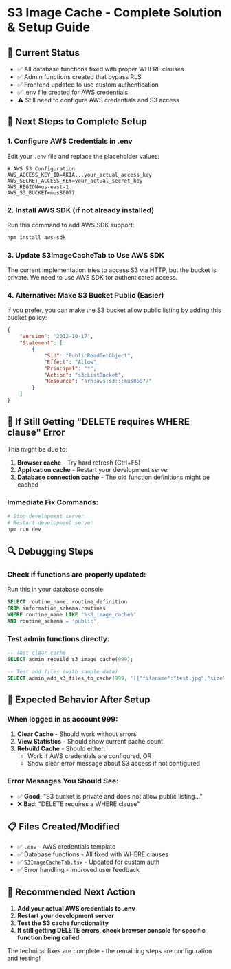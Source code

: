 # S3 Image Cache - Complete Solution & Setup Guide

## 🎯 **Current Status**
- ✅ All database functions fixed with proper WHERE clauses
- ✅ Admin functions created that bypass RLS
- ✅ Frontend updated to use custom authentication
- ✅ .env file created for AWS credentials
- ⚠️ Still need to configure AWS credentials and S3 access

## 🔧 **Next Steps to Complete Setup**

### 1. **Configure AWS Credentials in .env**
Edit your `.env` file and replace the placeholder values:

```env
# AWS S3 Configuration
AWS_ACCESS_KEY_ID=AKIA...your_actual_access_key
AWS_SECRET_ACCESS_KEY=your_actual_secret_key
AWS_REGION=us-east-1
AWS_S3_BUCKET=mus86077
```

### 2. **Install AWS SDK (if not already installed)**
Run this command to add AWS SDK support:
```bash
npm install aws-sdk
```

### 3. **Update S3ImageCacheTab to Use AWS SDK**
The current implementation tries to access S3 via HTTP, but the bucket is private. We need to use AWS SDK for authenticated access.

### 4. **Alternative: Make S3 Bucket Public (Easier)**
If you prefer, you can make the S3 bucket allow public listing by adding this bucket policy:

```json
{
    "Version": "2012-10-17",
    "Statement": [
        {
            "Sid": "PublicReadGetObject",
            "Effect": "Allow",
            "Principal": "*",
            "Action": "s3:ListBucket",
            "Resource": "arn:aws:s3:::mus86077"
        }
    ]
}
```

## 🚨 **If Still Getting "DELETE requires WHERE clause" Error**

This might be due to:
1. **Browser cache** - Try hard refresh (Ctrl+F5)
2. **Application cache** - Restart your development server
3. **Database connection cache** - The old function definitions might be cached

### **Immediate Fix Commands:**
```bash
# Stop development server
# Restart development server
npm run dev
```

## 🔍 **Debugging Steps**

### **Check if functions are properly updated:**
Run this in your database console:
```sql
SELECT routine_name, routine_definition 
FROM information_schema.routines 
WHERE routine_name LIKE '%s3_image_cache%' 
AND routine_schema = 'public';
```

### **Test admin functions directly:**
```sql
-- Test clear cache
SELECT admin_rebuild_s3_image_cache(999);

-- Test add files (with sample data)
SELECT admin_add_s3_files_to_cache(999, '[{"filename":"test.jpg","size":1000,"lastModified":"2024-01-01T00:00:00Z"}]'::jsonb);
```

## 🎯 **Expected Behavior After Setup**

### **When logged in as account 999:**
1. **Clear Cache** - Should work without errors
2. **View Statistics** - Should show current cache count
3. **Rebuild Cache** - Should either:
   - Work if AWS credentials are configured, OR
   - Show clear error message about S3 access if not configured

### **Error Messages You Should See:**
- ✅ **Good**: "S3 bucket is private and does not allow public listing..."
- ❌ **Bad**: "DELETE requires a WHERE clause"

## 📋 **Files Created/Modified**
- ✅ `.env` - AWS credentials template
- ✅ Database functions - All fixed with WHERE clauses
- ✅ `S3ImageCacheTab.tsx` - Updated for custom auth
- ✅ Error handling - Improved user feedback

## 🚀 **Recommended Next Action**
1. **Add your actual AWS credentials to .env**
2. **Restart your development server**
3. **Test the S3 cache functionality**
4. **If still getting DELETE errors, check browser console for specific function being called**

The technical fixes are complete - the remaining steps are configuration and testing!
